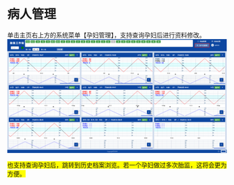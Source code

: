 # 病人管理

单击主页右上方的系统菜单【孕妇管理】，支持查询孕妇后进行资料修改。
![avatar](../assets/patient-manage.png)

<span style="background:yellow;">也支持查询孕妇后，跳转到历史档案浏览。若一个孕妇做过多次胎监，这将会更为方便。</span>